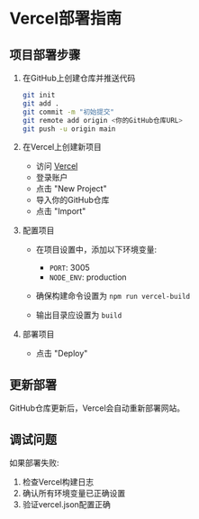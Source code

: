 # Vercel部署指南

## 项目部署步骤

1. 在GitHub上创建仓库并推送代码
   ```bash
   git init
   git add .
   git commit -m "初始提交"
   git remote add origin <你的GitHub仓库URL>
   git push -u origin main
   ```

2. 在Vercel上创建新项目
   - 访问 [Vercel](https://vercel.com/)
   - 登录账户
   - 点击 "New Project"
   - 导入你的GitHub仓库
   - 点击 "Import"

3. 配置项目
   - 在项目设置中，添加以下环境变量:
     - `PORT`: 3005
     - `NODE_ENV`: production
   
   - 确保构建命令设置为 `npm run vercel-build`
   - 输出目录应设置为 `build`

4. 部署项目
   - 点击 "Deploy"

## 更新部署

GitHub仓库更新后，Vercel会自动重新部署网站。

## 调试问题

如果部署失败:
1. 检查Vercel构建日志
2. 确认所有环境变量已正确设置
3. 验证vercel.json配置正确 